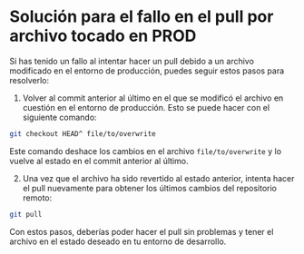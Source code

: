 # Solución para el fallo en el pull por archivo tocado en PROD

Si has tenido un fallo al intentar hacer un pull debido a un archivo modificado en el entorno de producción, puedes seguir estos pasos para resolverlo:

1. Volver al commit anterior al último en el que se modificó el archivo en cuestión en el entorno de producción. Esto se puede hacer con el siguiente comando:

```bash
git checkout HEAD^ file/to/overwrite
```

Este comando deshace los cambios en el archivo `file/to/overwrite` y lo vuelve al estado en el commit anterior al último.

2. Una vez que el archivo ha sido revertido al estado anterior, intenta hacer el pull nuevamente para obtener los últimos cambios del repositorio remoto:

```bash
git pull
```

Con estos pasos, deberías poder hacer el pull sin problemas y tener el archivo en el estado deseado en tu entorno de desarrollo.

